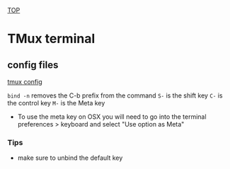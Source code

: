 [TOP](../README.md)

# TMux terminal

## config files
[tmux config](../examples/OsConfig/.tmux.config)

```bind -n``` removes the C-b prefix from the command
```S-``` is the shift key
```C-``` is the control key
```M-``` is the Meta key
* To use the meta key on OSX you will need to go into the terminal preferences > keyboard and select "Use option as Meta"

### Tips
* make sure to unbind the default key
